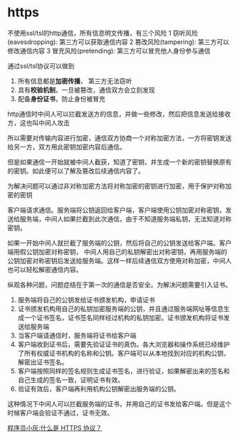 # https

不使用ssl/tsl的http通信，所有信息明文传播，有三个风险
1 窃听风险(eavesdropping): 第三方可以获取通信内容
2 篡改风险(tampering): 第三方可以修改通信内容
3 冒充风险(pretending): 第三方可以冒充他人身份参与通信


通过ssl/tsl协议可以做到
1. 所有信息都是**加密传播**， 第三方无法窃听
2. 具有**校验机制**，一旦被篡改，通信双方会立刻发现
3. 配备**身份证书**，防止身份被冒充


http通信时中间人可以拦截发送方的信息，并做一些修改，然后把信息发送给接收方，这也叫中间人攻击

所以需要对传输内容进行加密，通信双方协商一个对称加密方法，一方将密钥发送给另一方，双方用此密钥加密内容后通信。

但是如果通信一开始就被中间人截获，知道了密钥，并生成一个新的密钥替换原有的密钥。如此便可以了解及篡改后续通信内容了。

为解决问题可以通过非对称加密方法将对称加密的密钥进行加密，用于保护对称加密的密钥

客户端请求通信。服务端将公钥返回给客户端，客户端使用公钥加密对称密钥，发送给服务端，中间人如果拦截到此次通信，由于不知道服务端私钥，无法知道对称密钥。

如果一开始中间人就拦截了服务端的公钥，然后将自己的公钥发送给客户端。客户端用假公钥加密对称密钥，
中间人用自己的私钥解密出对称密钥，再用服务端的公钥加密对称密钥后发送给服务端。这样一样后续通信双方使用对称加密，中间人也可以轻松解密通信内容。


纵观各种问题，问题症结在于第一次的通信是否安全。为解决问题需要引入证书。

1. 服务端将自己的公钥发给证书颁发机构，申请证书
2. 证书颁发机构用自己的私钥加密服务端的公钥，并且通过服务端网址等信息生成一个证书签名，证书签名同样经过机构的私钥加密。证书颁发机构将证书发送给服务端
3. 当客户端请通信时，服务端将证书给客户端
4. 客户端收到证书后，需要先验证证书的真伪。各大浏览器和操作系统已经维护了所有权威证书机构的名称和公钥。客户端可以从本地找到对应的机构公钥，解密出证书签名。
5. 客户端按照同样的签名规则生成证书签名，进行验证，如果解密出来的签名和自己生成的签名一致，证明证书有效。
6. 验证有效后，客户端再利用机构公钥解密出服务端的公钥。


这种情况下中间人可以拦截服务端的证书，并用自己的证书发给客户端。但是这个时候客户端会验证不通过，证书无效。

[程序员小灰:什么是 HTTPS 协议？](https://mp.weixin.qq.com/s/1ojSrhc9LZV8zlX6YblMtA)

